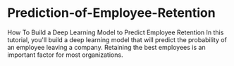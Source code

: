 # Prediction-of-Employee-Retention
How To Build a Deep Learning Model to Predict Employee Retention
In this tutorial, you'll build a deep learning model that will predict the probability of an employee leaving a company. Retaining the best employees is an important factor for most organizations. 
